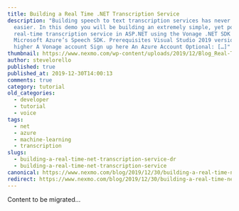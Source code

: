 ```yaml
---
title: Building a Real Time .NET Transcription Service
description: "Building speech to text transcription services has never been
  easier. In this demo you will be building an extremely simple, yet powerful,
  real-time transcription service in ASP.NET using the Vonage .NET SDK and
  Microsoft Azure’s Speech SDK. Prerequisites Visual Studio 2019 version 16.3 or
  higher A Vonage account Sign up here An Azure Account Optional: […]"
thumbnail: https://www.nexmo.com/wp-content/uploads/2019/12/Blog_Real-Time_NET-Transcription_1200x600-1.png
author: stevelorello
published: true
published_at: 2019-12-30T14:00:13
comments: true
category: tutorial
old_categories:
  - developer
  - tutorial
  - voice
tags:
  - net
  - azure
  - machine-learning
  - transcription
slugs:
  - building-a-real-time-net-transcription-service-dr
  - building-a-real-time-net-transcription-service
canonical: https://www.nexmo.com/blog/2019/12/30/building-a-real-time-net-transcription-service-dr
redirect: https://www.nexmo.com/blog/2019/12/30/building-a-real-time-net-transcription-service-dr
---
```

Content to be migrated...